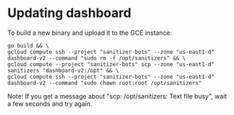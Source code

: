 # Updating dashboard

To build a new binary and upload it to the GCE instance:

```
go build && \
gcloud compute ssh --project "sanitizer-bots" --zone "us-east1-d" dashboard-v2 --command "sudo rm -f /opt/sanitizers" && \
gcloud compute --project "sanitizer-bots" scp --zone "us-east1-d" sanitizers "dashboard-v2:/opt" && \
gcloud compute ssh --project "sanitizer-bots" --zone "us-east1-d" dashboard-v2 --command "sudo chown root:root /opt/sanitizers"
```

Note: If you get a message about "scp: /opt/sanitizers: Text file busy", wait a
few seconds and try again.
